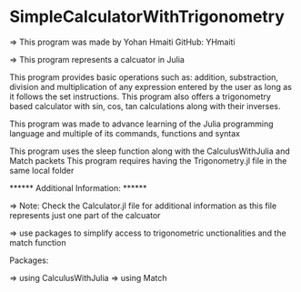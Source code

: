 # SimpleCalculatorWithTrigonometry

=> This program was made by Yohan Hmaiti
  GitHub: YHmaiti

=> This program represents a calcuator in Julia

This program provides basic operations such as: addition, substraction, division and multiplication 
of any expression entered by the user as long as it follows the set instructions.
This program also offers a trigonometry based calculator with sin, cos, tan calculations along with their
inverses.

This program was made to advance learning of the Julia programming language and multiple of its 
commands, functions and syntax

This program uses the sleep function along with the CalculusWithJulia and Match packets
This program requires having the Trigonometry.jl file in the same local folder

****** Additional Information: ******

=> Note: Check the Calculator.jl file for additional information as this file represents 
         just one part of the calcuator

=> use packages to simplify access to trigonometric unctionalities 
and the match function
 
Packages: 
 
   => using CalculusWithJulia
   => using Match
